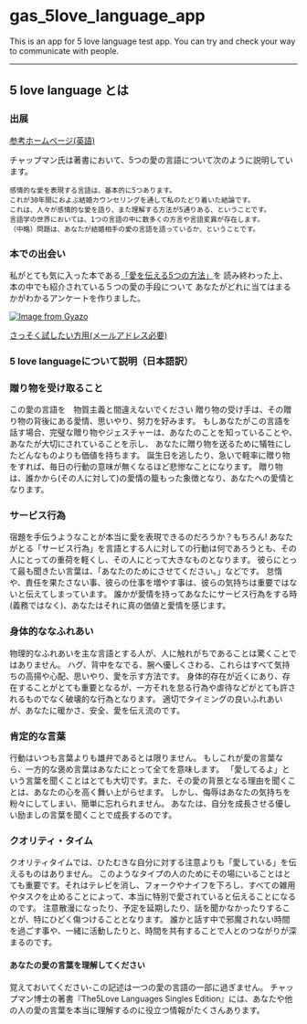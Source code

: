 # gas_5love_language_app
This is an app for 5 love language test app. You can try and check your way to communicate with people.

---
## 5 love language とは
### 出展
[参考ホームページ(英語)](https://www.5lovelanguages.com/)

チャップマン氏は著書において、5つの愛の言語について次のように説明しています。
```
感情的な愛を表現する言語は、基本的に5つあります。
これが30年間におよぶ結婚カウンセリングを通して私のたどり着いた結論です。
これは、人々が感情的な愛を語り、また理解する方法が5通りある、ということです。
言語学の世界においては、1つの言語の中に数多くの方言や言語変異が存在します。
（中略）問題は、あなたが結婚相手の愛の言語を語っているか、ということです。
```
### 本での出会い
私がとても気に入った本である[「愛を伝える5つの方法」](https://www.amazon.co.jp/%E6%84%9B%E3%82%92%E4%BC%9D%E3%81%88%E3%82%8B5%E3%81%A4%E3%81%AE%E6%96%B9%E6%B3%95-%E3%82%B2%E3%83%BC%E3%83%AA%E3%83%BC-%E3%83%81%E3%83%A3%E3%83%83%E3%83%97%E3%83%9E%E3%83%B3/dp/4264025656)を
読み終わった上、
本の中でも紹介されている５つの愛の手段について
あなたがどれに当てはまるかがわかるアンケートを作りました。

[![Image from Gyazo](https://i.gyazo.com/c2964ea72b2660b56f923dbb8c7fc81f.gif)](https://gyazo.com/c2964ea72b2660b56f923dbb8c7fc81f)

[さっそく試したい方用(メールアドレス必要)](https://docs.google.com/forms/d/e/1FAIpQLSdiMQs5493z7cEAIJysqDup4lXGbf-P4bfctavzoT1ECeraog/viewform)

### 5 love languageについて説明（日本語訳）

### 贈り物を受け取ること
この愛の言語を　物質主義と間違えないでください
贈り物の受け手は、その贈り物の背後にある愛情、思いやり、努力を好みます。
もしあなたがこの言語を話す場合、完璧な贈り物やジェスチャーは、あなたのことを知っていることや、あなたが大切にされていることを示し、
あなたに贈り物を送るために犠牲にしたどんなものよりも価値を持ちます。
誕生日を逃したり、急いで軽率に贈り物をすれば、毎日の行動の意味が無くなるほど悲惨なことになります。
贈り物は、誰かから(その人に対して)の愛情の籠もった象徴となり、あなたへの愛情となります。

### サービス行為
宿題を手伝うようなことが本当に愛を表現できるのだろうか？もちろん!
あなたがとる「サービス行為」を言語とする人に対しての行動は何であろうとも、その人にとっての重荷を軽くし、その人にとって大きなものとなります。
彼らにとって最も聞きたい言葉は、「あなたのためにさせてください。」などです。
怠惰や、責任を果たさない事、彼らの仕事を増やす事は、彼らの気持ちは重要ではないと伝えてしまっています。
誰かが愛情を持ってあなたにサービス行為をする時(義務ではなく)、あなたはそれに真の価値と愛情を感じます。

### 身体的ななふれあい
物理的なふれあいを主な言語とする人が、人に触れがちであることは驚くことではありません。 
ハグ、背中をなでる、腕へ優しくさわる、これらはすべて気持ちの高揚や心配、思いやり、愛を示す方法です。
身体的存在が近くにあり、存在することがとても重要となるが、一方それを怠る行為や虐待などがとても許されるものでなく破壊的な行為となります。
適切でタイミングの良いふれあいが、あなたに暖かさ、安全、愛を伝え流のです。
 
### 肯定的な言葉
行動はいつも言葉よりも雄弁であるとは限りません。
もしこれが愛の言葉なら、一方的な褒め言葉はあなたにとって全てを意味します。
「愛してるよ」という言葉を聞くことはとても大切です。また、その愛の背景となる理由を聞くことは、あなたの心を高く舞い上がらせます。
しかし、侮辱はあなたの気持ちを粉々にしてしまい、簡単に忘れられません。
あなたは、自分を成長させる優しい励ましの言葉を聞くことで成長するのです。
 
### クオリティ・タイム
クオリティタイムでは、ひたむきな自分に対する注意よりも「愛している」を伝えるものはありません。
このようなタイプの人のためにその場にいることはとても重要です。それはテレビを消し、フォークやナイフを下ろし、すべての雑用やタスクを止めることによって、本当に特別で愛されていると伝えることになるのです。
注意散漫になったり、予定を延期したり、話を聞かなかったりすることが、特にひどく傷つけることとなります。
誰かと話す中で邪魔されない時間を過ごす事や、一緒に活動したりと、時間を共有することで人とのつながりが深まるのです。
#### あなたの愛の言葉を理解してください
 
覚えておいてください-この記述は一つの愛の言語の一部に過ぎません。
チャップマン博士の著書『The5Love Languages Singles Edition』には、あなたや他の人の愛の言葉を本当に理解するのに役立つ情報がたくさんあります。

